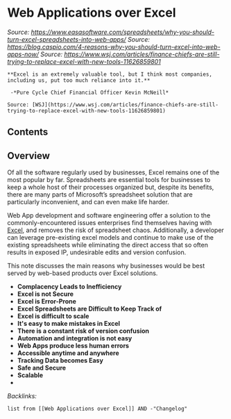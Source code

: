 # Web Applications over Excel

*Source: https://www.easasoftware.com/spreadsheets/why-you-should-turn-excel-spreadsheets-into-web-apps/*
*Source: https://blog.caspio.com/4-reasons-why-you-should-turn-excel-into-web-apps-now/*
*Source: https://www.wsj.com/articles/finance-chiefs-are-still-trying-to-replace-excel-with-new-tools-11626859801*

````ad-quote
**Excel is an extremely valuable tool, but I think most companies, including us, put too much reliance into it.**

 -*Pure Cycle Chief Financial Officer Kevin McNeill*

Source: [WSJ](https://www.wsj.com/articles/finance-chiefs-are-still-trying-to-replace-excel-with-new-tools-11626859801)
````

## Contents

## Overview

Of all the software regularly used by businesses, Excel remains one of the most popular by far. Spreadsheets are essential tools for businesses to keep a whole host of their processes organized but, despite its benefits, there are many parts of Microsoft’s spreadsheet solution that are particularly inconvenient, and can even make life harder.

Web App development and software engineering offer a solution to the commonly-encountered issues enterprises find themselves having with [Excel](../2-Areas/Code/Excel/Excel.md), and removes the risk of spreadsheet chaos. Additionally, a developer can  leverage pre-existing excel models and continue to make use of the existing spreadsheets while eliminating the direct access that so often results in exposed IP, undesirable edits and version confusion. 

This note discusses the main reasons why businesses would be best served by web-based products over Excel solutions.

* **Complacency Leads to Inefficiency**
* **Excel is not Secure**
* **Excel is Error-Prone**
* **Excel Spreadsheets are Difficult to Keep Track of**
* **Excel is difficult to scale**
* **It's easy to make mistakes in Excel**
* **There is a constant risk of version confusion**
* **Automation and integration is not easy**
* **Web Apps produce less human errors**
* **Accessible anytime and anywhere**
* **Tracking Data becomes Easy**
* **Safe and Secure**
* **Scalable**
* 

*Backlinks:*

````dataview
list from [[Web Applications over Excel]] AND -"Changelog"
````
